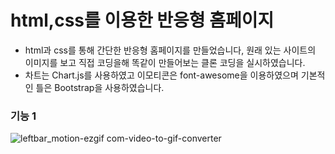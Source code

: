 # html,css를 이용한 반응형 홈페이지

- html과 css를 통해 간단한 반응형 홈페이지를 만들었습니다, 원래 있는 사이트의 이미지를 보고 직접 코딩을해 똑같이 만들어보는 클론 코딩을 실시하였습니다.
- 차트는 Chart.js를 사용하였고 이모티콘은 font-awesome을 이용하였으며 기본적인 틀은 Bootstrap을 사용하였습니다.


### 기능 1
![leftbar_motion-ezgif com-video-to-gif-converter](https://github.com/user-attachments/assets/18231eb5-d0d6-40f4-8727-acf731f3081b)
